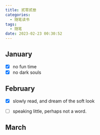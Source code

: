 ```yaml
---
title: 贰零贰叁
categories:
  - 随笔读书
tags:
  - 随笔
date: 2023-02-23 00:30:52
---
```


## January
- [x] no fun time
- [x] no dark souls

## February
- [x] slowly read, and dream of the soft look
- [ ] speaking little, perhaps not a word.


## March
 

